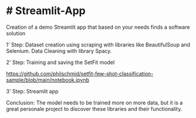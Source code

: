 <h1> # Streamlit-App </h1>
Creation of a demo Streamlit app that based on your needs finds a software solution

1' Step: Dataset creation using scraping with libraries like BeautifulSoup and Selenium. 
         Data Cleaning with library Spacy.

2' Step: Training and saving the SetFit model

https://github.com/philschmid/setfit-few-shot-classification-sample/blob/main/notebook.ipynb

3' Step: Streamlit app 


Conclusion: The model needs to be trained more on more data, but it is a great personale project to discover these libraries and their functionality.
